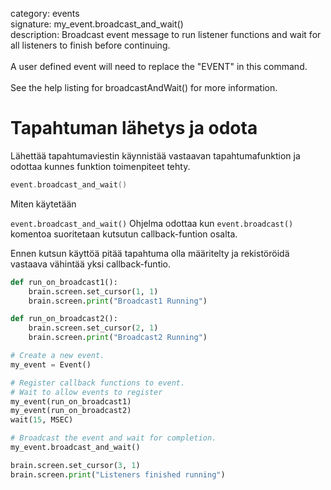 category: events  
signature: my_event.broadcast_and_wait()    
description: Broadcast event message to run listener functions and wait for all listeners to finish before continuing.<br /><br />A user defined event will need to replace the "EVENT" in this command.<br /><br />See the help listing for broadcastAndWait() for more information.  

# Tapahtuman lähetys ja odota

Lähettää tapahtumaviestin käynnistää vastaavan tapahtumafunktion ja odottaa kunnes funktion toimenpiteet tehty.

```cpp
event.broadcast_and_wait()
```

Miten käytetään

`event.broadcast_and_wait()` Ohjelma odottaa kun `event.broadcast()` komentoa suoritetaan kutsutun callback-funtion osalta. 

Ennen kutsun käyttöä pitää tapahtuma olla määritelty ja rekistöröidä vastaava vähintää yksi callback-funtio.

```python
def run_on_broadcast1():
    brain.screen.set_cursor(1, 1)
    brain.screen.print("Broadcast1 Running")

def run_on_broadcast2():
    brain.screen.set_cursor(2, 1)
    brain.screen.print("Broadcast2 Running")

# Create a new event.
my_event = Event()

# Register callback functions to event.
# Wait to allow events to register
my_event(run_on_broadcast1)
my_event(run_on_broadcast2)
wait(15, MSEC)

# Broadcast the event and wait for completion.
my_event.broadcast_and_wait()

brain.screen.set_cursor(3, 1)
brain.screen.print("Listeners finished running")
```


<advanced>
</advanced>